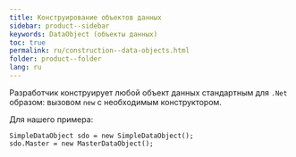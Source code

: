 ```yaml
---
title: Конструирование объектов данных
sidebar: product--sidebar
keywords: DataObject (объекты данных)
toc: true
permalink: ru/construction--data-objects.html
folder: product--folder
lang: ru
---
```


Разработчик конструирует любой объект данных стандартным для `.Net` образом: вызовом `new` с необходимым конструктором.

Для нашего примера:
```
SimpleDataObject sdo = new SimpleDataObject();
sdo.Master = new MasterDataObject();
```